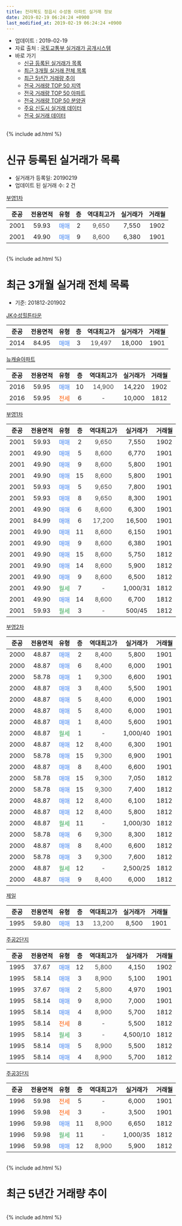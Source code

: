 ```yaml
---
title: 전라북도 정읍시 수성동 아파트 실거래 정보
date: 2019-02-19 06:24:24 +0900
last_modified_at: 2019-02-19 06:24:24 +0900
---
```


* 업데이트 : 2019-02-19
* 자료 출처 : [국토교통부 실거래가 공개시스템](http://rt.molit.go.kr)
* 바로 가기
    * [신규 등록된 실거래가 목록](#신규-등록된-실거래가-목록)
    * [최근 3개월 실거래 전체 목록](#최근-3개월-실거래-전체-목록)
    * [최근 5년간 거래량 추이](#최근-5년간-거래량-추이)
    * [전국 거래량 TOP 50 지역](https://ayogom.github.io/apt-trade-info/최근-3개월-전국에서-가장-거래가-많이-발생한-지역)
    * [전국 거래량 TOP 50 아파트](https://ayogom.github.io/apt-trade-info/최근-3개월-전국에서-가장-거래가-많이-발생한-아파트)
    * [전국 거래량 TOP 50 분양권](https://ayogom.github.io/apt-trade-info/최근-3개월-전국에서-가장-거래가-많이-발생한-분양권)
    * [주요 신도시 실거래 데이터](https://ayogom.github.io/apt-trade-info/주요-신도시)
    * [전국 실거래 데이터](https://ayogom.github.io/apt-trade-info/전국)
<br>
{% include ad.html %}
<br>

# 신규 등록된 실거래가 목록
* 실거래가 등록일: 20190219
* 업데이트 된 실거래 수: 2 건


[부영1차](https://search.naver.com/search.naver?query=%EC%A0%84%EB%9D%BC%EB%B6%81%EB%8F%84+%EC%A0%95%EC%9D%8D%EC%8B%9C+%EC%88%98%EC%84%B1%EB%8F%99+%EB%B6%80%EC%98%811%EC%B0%A8)

|준공|전용면적|유형|층|역대최고가|실거래가|거래월|
|:---:|:---:|:---:|:---:|:---:|:---:|:---:|
|2001|59.93|<span style="color:#4285f3">매매</span>|2|<span style="color:#444444">9,650</span>|7,550|1902|
|2001|49.90|<span style="color:#4285f3">매매</span>|9|<span style="color:#444444">8,600</span>|6,380|1901|


<br>
{% include ad.html %}
<br>

# 최근 3개월 실거래 전체 목록
* 기준: 201812-201902


[JK수성힐튼타운](https://search.naver.com/search.naver?query=%EC%A0%84%EB%9D%BC%EB%B6%81%EB%8F%84+%EC%A0%95%EC%9D%8D%EC%8B%9C+%EC%88%98%EC%84%B1%EB%8F%99+JK%EC%88%98%EC%84%B1%ED%9E%90%ED%8A%BC%ED%83%80%EC%9A%B4)

|준공|전용면적|유형|층|역대최고가|실거래가|거래월|
|:---:|:---:|:---:|:---:|:---:|:---:|:---:|
|2014|84.95|<span style="color:#4285f3">매매</span>|3|<span style="color:#444444">19,497</span>|18,000|1901|

[뉴캐슬아파트](https://search.naver.com/search.naver?query=%EC%A0%84%EB%9D%BC%EB%B6%81%EB%8F%84+%EC%A0%95%EC%9D%8D%EC%8B%9C+%EC%88%98%EC%84%B1%EB%8F%99+%EB%89%B4%EC%BA%90%EC%8A%AC%EC%95%84%ED%8C%8C%ED%8A%B8)

|준공|전용면적|유형|층|역대최고가|실거래가|거래월|
|:---:|:---:|:---:|:---:|:---:|:---:|:---:|
|2016|59.95|<span style="color:#4285f3">매매</span>|10|<span style="color:#444444">14,900</span>|14,220|1902|
|2016|59.95|<span style="color:#ff5a00">전세</span>|6|<span style="color:#444444">-</span>|10,000|1812|

[부영1차](https://search.naver.com/search.naver?query=%EC%A0%84%EB%9D%BC%EB%B6%81%EB%8F%84+%EC%A0%95%EC%9D%8D%EC%8B%9C+%EC%88%98%EC%84%B1%EB%8F%99+%EB%B6%80%EC%98%811%EC%B0%A8)

|준공|전용면적|유형|층|역대최고가|실거래가|거래월|
|:---:|:---:|:---:|:---:|:---:|:---:|:---:|
|2001|59.93|<span style="color:#4285f3">매매</span>|2|<span style="color:#444444">9,650</span>|7,550|1902|
|2001|49.90|<span style="color:#4285f3">매매</span>|5|<span style="color:#444444">8,600</span>|6,770|1901|
|2001|49.90|<span style="color:#4285f3">매매</span>|9|<span style="color:#444444">8,600</span>|5,800|1901|
|2001|49.90|<span style="color:#4285f3">매매</span>|15|<span style="color:#444444">8,600</span>|5,800|1901|
|2001|59.93|<span style="color:#4285f3">매매</span>|5|<span style="color:#444444">9,650</span>|7,800|1901|
|2001|59.93|<span style="color:#4285f3">매매</span>|8|<span style="color:#444444">9,650</span>|8,300|1901|
|2001|49.90|<span style="color:#4285f3">매매</span>|6|<span style="color:#444444">8,600</span>|6,300|1901|
|2001|84.99|<span style="color:#4285f3">매매</span>|6|<span style="color:#444444">17,200</span>|16,500|1901|
|2001|49.90|<span style="color:#4285f3">매매</span>|11|<span style="color:#444444">8,600</span>|6,150|1901|
|2001|49.90|<span style="color:#4285f3">매매</span>|9|<span style="color:#444444">8,600</span>|6,380|1901|
|2001|49.90|<span style="color:#4285f3">매매</span>|15|<span style="color:#444444">8,600</span>|5,750|1812|
|2001|49.90|<span style="color:#4285f3">매매</span>|14|<span style="color:#444444">8,600</span>|5,900|1812|
|2001|49.90|<span style="color:#4285f3">매매</span>|9|<span style="color:#444444">8,600</span>|6,500|1812|
|2001|49.90|<span style="color:#34a853">월세</span>|7|<span style="color:#444444">-</span>|1,000/31|1812|
|2001|49.90|<span style="color:#4285f3">매매</span>|14|<span style="color:#444444">8,600</span>|6,700|1812|
|2001|59.93|<span style="color:#34a853">월세</span>|3|<span style="color:#444444">-</span>|500/45|1812|

[부영2차](https://search.naver.com/search.naver?query=%EC%A0%84%EB%9D%BC%EB%B6%81%EB%8F%84+%EC%A0%95%EC%9D%8D%EC%8B%9C+%EC%88%98%EC%84%B1%EB%8F%99+%EB%B6%80%EC%98%812%EC%B0%A8)

|준공|전용면적|유형|층|역대최고가|실거래가|거래월|
|:---:|:---:|:---:|:---:|:---:|:---:|:---:|
|2000|48.87|<span style="color:#4285f3">매매</span>|2|<span style="color:#444444">8,400</span>|5,800|1901|
|2000|48.87|<span style="color:#4285f3">매매</span>|6|<span style="color:#444444">8,400</span>|6,000|1901|
|2000|58.78|<span style="color:#4285f3">매매</span>|1|<span style="color:#444444">9,300</span>|6,600|1901|
|2000|48.87|<span style="color:#4285f3">매매</span>|3|<span style="color:#444444">8,400</span>|5,500|1901|
|2000|48.87|<span style="color:#4285f3">매매</span>|5|<span style="color:#444444">8,400</span>|6,000|1901|
|2000|48.87|<span style="color:#4285f3">매매</span>|5|<span style="color:#444444">8,400</span>|6,000|1901|
|2000|48.87|<span style="color:#4285f3">매매</span>|1|<span style="color:#444444">8,400</span>|5,600|1901|
|2000|48.87|<span style="color:#34a853">월세</span>|1|<span style="color:#444444">-</span>|1,000/40|1901|
|2000|48.87|<span style="color:#4285f3">매매</span>|12|<span style="color:#444444">8,400</span>|6,300|1901|
|2000|58.78|<span style="color:#4285f3">매매</span>|15|<span style="color:#444444">9,300</span>|6,900|1901|
|2000|48.87|<span style="color:#4285f3">매매</span>|8|<span style="color:#444444">8,400</span>|6,600|1901|
|2000|58.78|<span style="color:#4285f3">매매</span>|15|<span style="color:#444444">9,300</span>|7,050|1812|
|2000|58.78|<span style="color:#4285f3">매매</span>|15|<span style="color:#444444">9,300</span>|7,400|1812|
|2000|48.87|<span style="color:#4285f3">매매</span>|12|<span style="color:#444444">8,400</span>|6,100|1812|
|2000|48.87|<span style="color:#4285f3">매매</span>|12|<span style="color:#444444">8,400</span>|5,800|1812|
|2000|48.87|<span style="color:#34a853">월세</span>|11|<span style="color:#444444">-</span>|1,000/30|1812|
|2000|58.78|<span style="color:#4285f3">매매</span>|6|<span style="color:#444444">9,300</span>|8,300|1812|
|2000|48.87|<span style="color:#4285f3">매매</span>|8|<span style="color:#444444">8,400</span>|6,600|1812|
|2000|58.78|<span style="color:#4285f3">매매</span>|3|<span style="color:#444444">9,300</span>|7,600|1812|
|2000|48.87|<span style="color:#34a853">월세</span>|12|<span style="color:#444444">-</span>|2,500/25|1812|
|2000|48.87|<span style="color:#4285f3">매매</span>|9|<span style="color:#444444">8,400</span>|6,000|1812|

[제일](https://search.naver.com/search.naver?query=%EC%A0%84%EB%9D%BC%EB%B6%81%EB%8F%84+%EC%A0%95%EC%9D%8D%EC%8B%9C+%EC%88%98%EC%84%B1%EB%8F%99+%EC%A0%9C%EC%9D%BC)

|준공|전용면적|유형|층|역대최고가|실거래가|거래월|
|:---:|:---:|:---:|:---:|:---:|:---:|:---:|
|1995|59.80|<span style="color:#4285f3">매매</span>|13|<span style="color:#444444">13,200</span>|8,500|1901|


<script async src="//pagead2.googlesyndication.com/pagead/js/adsbygoogle.js"></script>
<!-- 기본 -->
<ins class="adsbygoogle"
     style="display:block"
     data-ad-client="ca-pub-2446590836940007"
     data-ad-slot="1659523306"
     data-ad-format="auto"
     data-full-width-responsive="true"></ins>
<script>
(adsbygoogle = window.adsbygoogle || []).push({});
</script>


[주공2단지](https://search.naver.com/search.naver?query=%EC%A0%84%EB%9D%BC%EB%B6%81%EB%8F%84+%EC%A0%95%EC%9D%8D%EC%8B%9C+%EC%88%98%EC%84%B1%EB%8F%99+%EC%A3%BC%EA%B3%B52%EB%8B%A8%EC%A7%80)

|준공|전용면적|유형|층|역대최고가|실거래가|거래월|
|:---:|:---:|:---:|:---:|:---:|:---:|:---:|
|1995|37.67|<span style="color:#4285f3">매매</span>|12|<span style="color:#444444">5,800</span>|4,150|1902|
|1995|58.14|<span style="color:#4285f3">매매</span>|3|<span style="color:#444444">8,900</span>|5,100|1901|
|1995|37.67|<span style="color:#4285f3">매매</span>|2|<span style="color:#444444">5,800</span>|4,970|1901|
|1995|58.14|<span style="color:#4285f3">매매</span>|9|<span style="color:#444444">8,900</span>|7,000|1901|
|1995|58.14|<span style="color:#4285f3">매매</span>|4|<span style="color:#444444">8,900</span>|5,700|1812|
|1995|58.14|<span style="color:#ff5a00">전세</span>|8|<span style="color:#444444">-</span>|5,500|1812|
|1995|58.14|<span style="color:#34a853">월세</span>|3|<span style="color:#444444">-</span>|4,500/10|1812|
|1995|58.14|<span style="color:#4285f3">매매</span>|5|<span style="color:#444444">8,900</span>|5,500|1812|
|1995|58.14|<span style="color:#4285f3">매매</span>|4|<span style="color:#444444">8,900</span>|5,700|1812|

[주공3단지](https://search.naver.com/search.naver?query=%EC%A0%84%EB%9D%BC%EB%B6%81%EB%8F%84+%EC%A0%95%EC%9D%8D%EC%8B%9C+%EC%88%98%EC%84%B1%EB%8F%99+%EC%A3%BC%EA%B3%B53%EB%8B%A8%EC%A7%80)

|준공|전용면적|유형|층|역대최고가|실거래가|거래월|
|:---:|:---:|:---:|:---:|:---:|:---:|:---:|
|1996|59.98|<span style="color:#ff5a00">전세</span>|5|<span style="color:#444444">-</span>|6,000|1901|
|1996|59.98|<span style="color:#ff5a00">전세</span>|3|<span style="color:#444444">-</span>|3,500|1901|
|1996|59.98|<span style="color:#4285f3">매매</span>|11|<span style="color:#444444">8,900</span>|6,650|1812|
|1996|59.98|<span style="color:#34a853">월세</span>|11|<span style="color:#444444">-</span>|1,000/35|1812|
|1996|59.98|<span style="color:#4285f3">매매</span>|12|<span style="color:#444444">8,900</span>|5,900|1812|


<br>
{% include ad.html %}
<br>

# 최근 5년간 거래량 추이


<div style="width:100%;">
    <canvas id="deal_progress" height="200"></canvas>
</div>

<script>
new Chart(document.getElementById("deal_progress"), {
    type: 'line',
    data: {
        labels: ['201402','201403','201404','201405','201406','201407','201408','201409','201410','201411','201412','201501','201502','201503','201504','201505','201506','201507','201508','201509','201510','201511','201512','201601','201602','201603','201604','201605','201606','201607','201608','201609','201610','201611','201612','201701','201702','201703','201704','201705','201706','201707','201708','201709','201710','201711','201712','201801','201802','201803','201804','201805','201806','201807','201808','201809','201810','201811','201812','201901','201902'],
        datasets: [{
            label: '매매',
            pointRadius: 1,
            data: [24, 25, 13, 16, 17, 20, 29, 38, 36, 20, 15, 24, 14, 35, 26, 19, 17, 14, 16, 19, 11, 14, 12, 20, 13, 21, 19, 13, 18, 18, 19, 12, 20, 19, 16, 26, 23, 27, 24, 35, 36, 30, 33, 23, 14, 20, 15, 15, 13, 26, 15, 25, 20, 24, 21, 20, 21, 23, 17, 24, 3],
            borderColor: "rgba(255, 201, 14, 1)",
            backgroundColor: "rgba(255, 201, 14, 0.5)",
            fill: false,
            lineTension: 0
        },{
            label: '전월세',
            pointRadius: 1,
            data: [8, 11, 9, 6, 8, 13, 6, 13, 16, 7, 8, 10, 9, 12, 7, 3, 10, 10, 9, 4, 8, 13, 5, 6, 6, 9, 4, 4, 4, 5, 9, 1, 5, 10, 8, 3, 7, 6, 5, 9, 7, 6, 6, 6, 9, 9, 3, 12, 9, 6, 1, 6, 9, 3, 10, 2, 4, 4, 8, 3, 0],
            borderColor: "rgba(0, 141, 185, 1)",
            backgroundColor: "rgba(0, 141, 185, 0.5)",
            fill: false,
            lineTension: 0
        }
        ]
    },
    options: {
        responsive: true,
        title: {
            display: false
        },
        tooltips: {
            mode: 'index',
            intersect: false
        },
        hover: {
            mode: 'nearest',
            intersect: true
        },
        scales: {
            xAxes: [{
                display: true,
                scaleLabel: {
                    display: true,
                    labelString: '년/월'
                }
            }],
            yAxes: [{
                display: true,
                ticks: {
                    suggestedMin: 0,
                },
                scaleLabel: {
                    display: true,
                    labelString: '실거래 수'
                }
            }]
        }
    }
});

</script>


<br>
{% include ad.html %}
<br>

